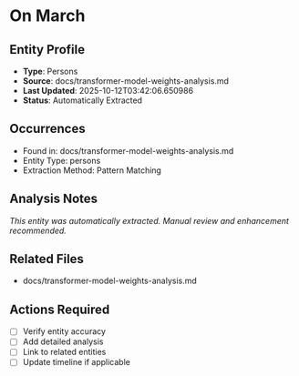# On March

## Entity Profile
- **Type**: Persons
- **Source**: docs/transformer-model-weights-analysis.md
- **Last Updated**: 2025-10-12T03:42:06.650986
- **Status**: Automatically Extracted

## Occurrences
- Found in: docs/transformer-model-weights-analysis.md
- Entity Type: persons
- Extraction Method: Pattern Matching

## Analysis Notes
*This entity was automatically extracted. Manual review and enhancement recommended.*

## Related Files
- docs/transformer-model-weights-analysis.md

## Actions Required
- [ ] Verify entity accuracy
- [ ] Add detailed analysis
- [ ] Link to related entities
- [ ] Update timeline if applicable
